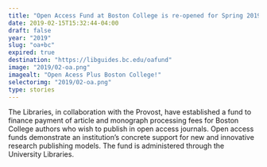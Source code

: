 ```yaml
---
title: "Open Access Fund at Boston College is re-opened for Spring 2019. Apply Today!"
date: 2019-02-15T15:32:44-04:00
draft: false
year: "2019"
slug: "oa+bc"
expired: true
destination: "https://libguides.bc.edu/oafund"
image: "2019/02-oa.png"
imagealt: "Open Acess Plus Boston College!"
selectorimg: "2019/02-oa.png"
type: stories
---
```


The Libraries, in collaboration with the Provost, have established a fund to finance payment of article and monograph processing fees for Boston College authors who wish to publish in open access journals. Open access funds demonstrate an institution’s concrete support for new and innovative research publishing models. The fund is administered through the University Libraries. 

<!-- Can be un-expired after April 5, 2019-->